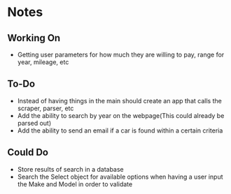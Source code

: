 # Notes

## Working On

- Getting user parameters for how much they are willing to pay, range for year, mileage, etc

## To-Do

- Instead of having things in the main should create an app that calls the scraper, parser, etc
- Add the ability to search by year on the webpage(This could already be parsed out)
- Add the ability to send an email if a car is found within a certain criteria

## Could Do

- Store results of search in a database
- Search the Select object for available options when having a user input the Make and Model in order to validate
